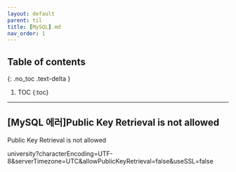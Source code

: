 ---layout: defaultparent: tiltitle: [MySQL].mdnav_order: 1---## Table of contents{: .no_toc .text-delta }1. TOC{:toc}---## [MySQL  에러]Public Key Retrieval is not allowed
Public Key Retrieval is not allowed

university?characterEncoding=UTF-8&serverTimezone=UTC&allowPublicKeyRetrieval=false&useSSL=false